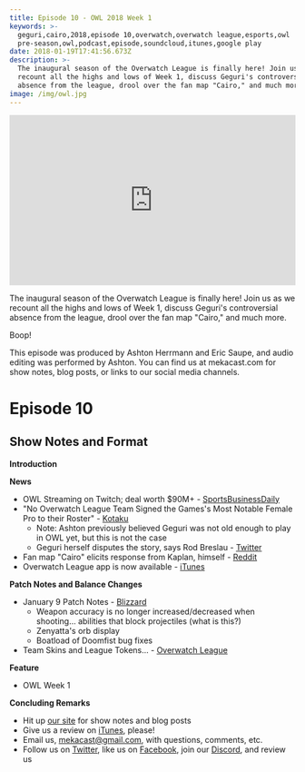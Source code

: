```yaml
---
title: Episode 10 - OWL 2018 Week 1
keywords: >-
  geguri,cairo,2018,episode 10,overwatch,overwatch league,esports,owl
  pre-season,owl,podcast,episode,soundcloud,itunes,google play
date: 2018-01-19T17:41:56.673Z
description: >-
  The inaugural season of the Overwatch League is finally here! Join us as we
  recount all the highs and lows of Week 1, discuss Geguri's controversial
  absence from the league, drool over the fan map "Cairo," and much more.
image: /img/owl.jpg
---
```

<iframe width="100%" height="300" scrolling="no" frameborder="no" allow="autoplay" src="https://w.soundcloud.com/player/?url=https%3A//api.soundcloud.com/tracks/385113278&amp;color=%238992b9&amp;auto_play=false&amp;hide_related=false&amp;show_comments=true&amp;show_user=true&amp;show_reposts=false&amp;show_teaser=true&amp;visual=true"></iframe>

The inaugural season of the Overwatch League is finally here! Join us as we recount all the highs and lows of Week 1, discuss Geguri's controversial absence from the league, drool over the fan map "Cairo," and much more.

Boop!

This episode was produced by Ashton Herrmann and Eric Saupe, and audio editing was performed by Ashton. You can find us at mekacast.com for show notes, blog posts, or links to our social media channels.

# Episode 10

## Show Notes and Format

**Introduction**

**News**

 * OWL Streaming on Twitch; deal worth $90M+ - [SportsBusinessDaily](http://www.sportsbusinessdaily.com/Daily/Closing-Bell/2018/01/09/overwatch.aspx)
 * "No Overwatch League Team Signed the Games's Most Notable Female Pro to their Roster" - [Kotaku](https://compete.kotaku.com/no-overwatch-league-team-signed-the-games-most-notable-1821968992)
   * Note: Ashton previously believed Geguri was not old enough to play in OWL yet, but this is not the case
   * Geguri herself disputes the story, says Rod Breslau - [Twitter](https://twitter.com/slasher/status/951551305922809856)
 * Fan map "Cairo" elicits response from Kaplan, himself - [Reddit](https://www.reddit.com/r/Overwatch/comments/7mkk1u/cairo_map_payload_fanmade_map_unreal_engine_4/drwbs6b/?context=3)
* Overwatch League app is now available - [iTunes](https://itunes.apple.com/de/app/overwatch-league/id1244902791?l=en&mt=8)

**Patch Notes and Balance Changes**

* January 9 Patch Notes - [Blizzard](https://us.battle.net/forums/en/overwatch/topic/20760708665) 
  * Weapon accuracy is no longer increased/decreased when shooting... abilities that block projectiles (what is this?)
  * Zenyatta's orb display
  * Boatload of Doomfist bug fixes
* Team Skins and League Tokens... - [Overwatch League](https://overwatchleague.com/en-us/news/21363697)

**Feature**

 * OWL Week 1

**Concluding Remarks**

 *  Hit up [our site](https://www.mekacast.com) for show notes and blog posts
 *  Give us a review on [iTunes](https://itunes.apple.com/us/podcast/mekacast-overwatch-esports-podcast/id1304572195?mt=2), please!
 *  Email us, <mekacast@gmail.com>, with questions, comments, etc.
 *  Follow us on [Twitter](https://twitter.com/MEKAcast), like us on [Facebook](https://www.facebook.com/mekacast/), join our [Discord](https://discord.gg/VFG9Cug), and review us
